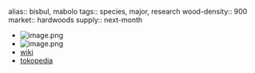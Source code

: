 alias:: bisbul, mabolo
tags:: species, major, research
wood-density:: 900
market:: hardwoods
supply:: next-month

- ![image.png](https://peach-geographical-bat-397.mypinata.cloud/ipfs/QmYXANMWvzspLuTXYpey72BhLEHuV4Knrc1vPxAcFYvibE)
- ![image.png](https://peach-geographical-bat-397.mypinata.cloud/ipfs/QmXn3hCysuABFRQkGfpFagCgpFLJj2FPGDNGLSe2rb3Lvg)
- [wiki](https://en.wikipedia.org/wiki/Diospyros_blancoi)
- [tokopedia](https://www.tokopedia.com/gkaen/bibit-pohon-buah-bisbul-diospyros-blancoi-valid?extParam=ivf%3Dfalse%26src%3Dsearch)